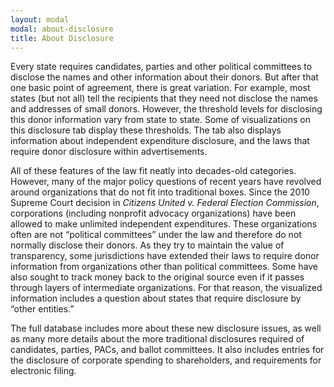 ```yaml
---
layout: modal
modal: about-disclosure
title: About Disclosure
---
```


Every state requires candidates, parties and other political committees to disclose the names and other information about their donors. But after that one basic point of agreement, there is great variation. For example, most states (but not all) tell the recipients that they need not disclose the names and addresses of small donors. However, the threshold levels for disclosing this donor information vary from state to state. Some of visualizations on this disclosure tab display these thresholds. The tab also displays information about independent expenditure disclosure, and the laws that require donor disclosure within advertisements.

All of these features of the law fit neatly into decades-old categories. However, many of the major policy questions of recent years have revolved around organizations that do not fit into traditional boxes. Since the 2010 Supreme Court decision in _Citizens United v. Federal Election Commission_, corporations (including nonprofit advocacy organizations) have been allowed to make unlimited independent expenditures. These organizations often are not “political committees” under the law and therefore do not normally disclose their donors. As they try to maintain the value of transparency, some jurisdictions have extended their laws to require donor information from organizations other than political committees. Some have also sought to track money back to the original source even if it passes through layers of intermediate organizations. For that reason, the visualized information includes a question about states that require disclosure by “other entities.”

The full database includes more about these new disclosure issues, as well as many more details about the more traditional disclosures required of candidates, parties, PACs, and ballot committees. It also includes entries for the disclosure of corporate spending to shareholders, and requirements for electronic filing.
